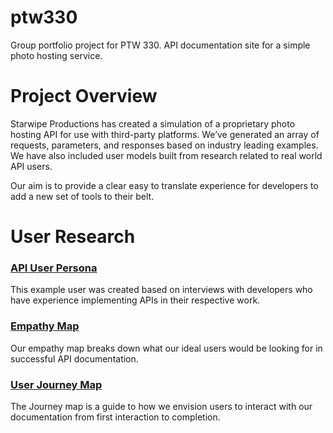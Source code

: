 # ptw330
Group portfolio project for PTW 330. API documentation site for a simple photo hosting service.

# Project Overview
Starwipe Productions has created a simulation of a proprietary photo hosting API for use with third-party platforms. We’ve generated an array of requests, parameters, and responses based on industry leading examples. We have also included user models built from research related to real world API users.

Our aim is to provide a clear easy to translate experience for developers to add a new set of tools to their belt.

# User Research
### <span style="color: blue;">[API User Persona](https://drive.google.com/file/d/1oLb-2fA2OoBLduLjSTnktbi3vS9e8E9X/view?usp=sharing)</span>
This example user was created based on interviews with developers who have experience implementing APIs in their respective work.

### <span style="color: blue;">[Empathy Map](https://drive.google.com/file/d/1J3FLPJJslvAWZ65e3CiihffMTASCgA55/view?usp=sharing)</span>
Our empathy map breaks down what our ideal users would be looking for in successful API documentation.

### <span style="color: blue;">[User Journey Map](https://drive.google.com/file/d/103QHkSiA6312WRDB6lpb56A50Jkm6H3_/view?usp=sharing)</span>
The Journey map is a guide to how we envision users to interact with our documentation from first interaction to completion.
